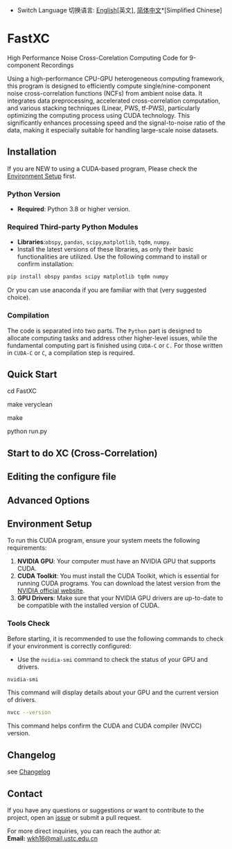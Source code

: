 * Switch Language 切换语言: [English](README.md)[英文], [简体中文](README.zh-CN.md)*[Simplified Chinese]
# FastXC
High Performance Noise Cross-Corelation Computing Code for 9-component Recordings

Using a high-performance CPU-GPU heterogeneous computing framework, this program is designed to efficiently compute single/nine-component noise cross-correlation functions (NCFs) from ambient noise data. It integrates data preprocessing, accelerated cross-correlation computation, and various stacking techniques (Linear, PWS, tf-PWS), particularly optimizing the computing process using CUDA technology. This significantly enhances processing speed and the signal-to-noise ratio of the data, making it especially suitable for handling large-scale noise datasets.

## Installation
If you are NEW to using a CUDA-based program, Please check the [Environment Setup](#environment-setup) first.
### Python Version
- **Required**: Python 3.8 or higher version.

### Required Third-party Python Modules
- **Libraries**:`obspy`, `pandas`, `scipy`,`matplotlib`, `tqdm`, `numpy`.
- Install the latest versions of these libraries, as only their basic functionalities are utilized. Use the following command to install or confirm installation:
```bash
pip install obspy pandas scipy matplotlib tqdm numpy
```
Or you can use anaconda if you are familiar with that (very suggested choice).

### Compilation
The code is separated into two parts. The `Python` part is designed to allocate computing tasks and address other higher-level issues, while the fundamental computing part is finished using `CUDA-C` or `C.`
For those written in `CUDA-C` or `C`, a compilation step is required.



## Quick Start
cd FastXC


make veryclean


make


python run.py

## Start to do XC (Cross-Correlation)
## Editing the configure file
## Advanced Options

## Environment Setup

To run this CUDA program, ensure your system meets the following requirements:

1. **NVIDIA GPU**: Your computer must have an NVIDIA GPU that supports CUDA.
2. **CUDA Toolkit**: You must install the CUDA Toolkit, which is essential for running CUDA programs. You can download the latest version from the [NVIDIA official website](https://developer.nvidia.com/cuda-downloads).
3. **GPU Drivers**: Make sure that your NVIDIA GPU drivers are up-to-date to be compatible with the installed version of CUDA.

### Tools Check

Before starting, it is recommended to use the following commands to check if your environment is correctly configured:

- Use the `nvidia-smi` command to check the status of your GPU and drivers.
```bash
nvidia-smi
```
This command will display details about your GPU and the current version of drivers.
```bash
nvcc --version
```
This command helps confirm the CUDA and CUDA compiler (NVCC) version.

## Changelog
see [Changelog](changelog.md)
## Contact

If you have any questions or suggestions or want to contribute to the project, open an [issue](https://github.com/wangkingh/FastXC/issues) or submit a pull request.

For more direct inquiries, you can reach the author at:  
**Email:** [wkh16@mail.ustc.edu.cn](mailto:wkh16@mail.ustc.edu.cn)

